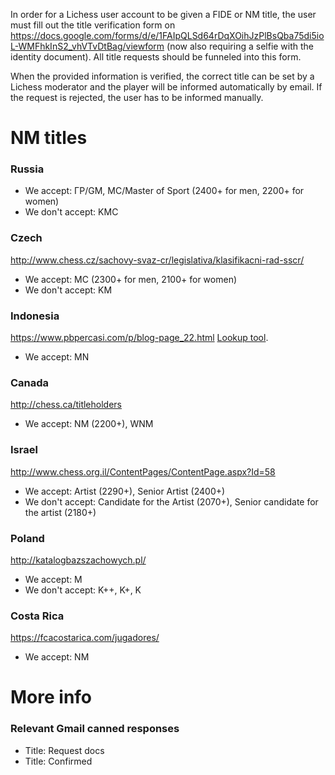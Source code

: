 In order for a Lichess user account to be given a FIDE or NM title, the user must fill out the title verification form on https://docs.google.com/forms/d/e/1FAIpQLSd64rDqXOihJzPlBsQba75di5ioL-WMFhkInS2_vhVTvDtBag/viewform (now also requiring a selfie with the identity document). All title requests should be funneled into this form.

When the provided information is verified, the correct title can be set by a Lichess moderator and the player will be informed automatically by email. If the request is rejected, the user has to be informed manually.

# NM titles
### Russia

* We accept: ГР/GM, MC/Master of Sport (2400+ for men, 2200+ for women)
* We don't accept: KMC

### Czech

http://www.chess.cz/sachovy-svaz-cr/legislativa/klasifikacni-rad-sscr/

* We accept: MC (2300+ for men, 2100+ for women)
* We don't accept: KM

### Indonesia
https://www.pbpercasi.com/p/blog-page_22.html [Lookup tool](https://docs.google.com/spreadsheets/d/1HLh1nJnd0ryrsVABJvJNg6RzF8ODgyzHO1KZH5Y6_4k/edit).

* We accept: MN

### Canada
http://chess.ca/titleholders

* We accept: NM (2200+), WNM

### Israel
http://www.chess.org.il/ContentPages/ContentPage.aspx?Id=58

* We accept: Artist (2290+), Senior Artist (2400+)
* We don't accept: Candidate for the Artist (2070+), Senior candidate for the artist (2180+)

### Poland
http://katalogbazszachowych.pl/

* We accept: M
* We don't accept: K++, K+, K

### Costa Rica
https://fcacostarica.com/jugadores/

* We accept: NM


# More info
### Relevant Gmail canned responses
* Title: Request docs
* Title: Confirmed